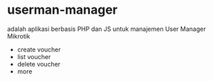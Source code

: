 # userman-manager

adalah aplikasi berbasis PHP dan JS untuk manajemen User Manager Mikrotik

- create voucher
- list voucher
- delete voucher
- more
